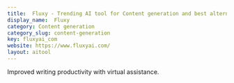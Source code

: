 ```yaml
---
title:  Fluxy - Trending AI tool for Content generation and best alternatives
display_name:  Fluxy
category: Content generation
category_slug: content-generation
key: fluxyai_com
website: https://www.fluxyai.com/
layout: aitool
---
```


Improved writing productivity with virtual assistance.
